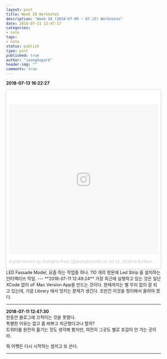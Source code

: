 ```yaml
---
layout: post
title: Week 28 Worknotes
description: "Week 28 (2018-07-09 ~ 07-15) Worknotes"
date: 2018-07-11 12:47:17
categories:
- note
tags:
- note
status: publish
type: post
published: true
author: "jeonghopark"
header-img: ""
comments: true
---                             
```

**2018-07-13 16:22:27**                         
<blockquote class="instagram-media" data-instgrm-permalink="https://www.instagram.com/p/BlGNWUcjpXx/" data-instgrm-version="9" style=" background:#FFF; border:0; border-radius:3px; box-shadow:0 0 1px 0 rgba(0,0,0,0.5),0 1px 10px 0 rgba(0,0,0,0.15); margin: 1px; max-width:540px; min-width:326px; padding:0; width:99.375%; width:-webkit-calc(100% - 2px); width:calc(100% - 2px);"><div style="padding:8px;"> <div style=" background:#F8F8F8; line-height:0; margin-top:40px; padding:50.0% 0; text-align:center; width:100%;"> <div style=" background:url(data:image/png;base64,iVBORw0KGgoAAAANSUhEUgAAACwAAAAsCAMAAAApWqozAAAABGdBTUEAALGPC/xhBQAAAAFzUkdCAK7OHOkAAAAMUExURczMzPf399fX1+bm5mzY9AMAAADiSURBVDjLvZXbEsMgCES5/P8/t9FuRVCRmU73JWlzosgSIIZURCjo/ad+EQJJB4Hv8BFt+IDpQoCx1wjOSBFhh2XssxEIYn3ulI/6MNReE07UIWJEv8UEOWDS88LY97kqyTliJKKtuYBbruAyVh5wOHiXmpi5we58Ek028czwyuQdLKPG1Bkb4NnM+VeAnfHqn1k4+GPT6uGQcvu2h2OVuIf/gWUFyy8OWEpdyZSa3aVCqpVoVvzZZ2VTnn2wU8qzVjDDetO90GSy9mVLqtgYSy231MxrY6I2gGqjrTY0L8fxCxfCBbhWrsYYAAAAAElFTkSuQmCC); display:block; height:44px; margin:0 auto -44px; position:relative; top:-22px; width:44px;"></div></div><p style=" color:#c9c8cd; font-family:Arial,sans-serif; font-size:14px; line-height:17px; margin-bottom:0; margin-top:8px; overflow:hidden; padding:8px 0 7px; text-align:center; text-overflow:ellipsis; white-space:nowrap;"><a href="https://www.instagram.com/p/BlGNWUcjpXx/" style=" color:#c9c8cd; font-family:Arial,sans-serif; font-size:14px; font-style:normal; font-weight:normal; line-height:17px; text-decoration:none;" target="_blank">A post shared by JeongHo Park (@jeonghopark)</a> on <time style=" font-family:Arial,sans-serif; font-size:14px; line-height:17px;" datetime="2018-07-11T15:49:55+00:00">Jul 11, 2018 at 8:49am PDT</time></p></div></blockquote> <script async defer src="//www.instagram.com/embed.js"></script>              
LED Fassade Model, 요즘 하는 작업중 하나. 110 개의 창문에 Led Strip 을 설치하는 인터액티브 작업.                  
---                     
**2018-07-11 12:49:24**                 
가장 최근에 실행하고 있는 것은 일단 XCode 없이 oF Mac Version App을 만드는 것이다.              
현재까지는 별 무리 없이 잘 되고 있는데, 가끔 Library 에서 엉키는 문제가 생긴다.          
조만간 이것을 정리해서 올려야 겠다.                

---                     
**2018-07-11 12:47:30**                 
한동안 블로그에 끄적이는 것을 못했다.                   
특별한 이유는 없고 좀 바쁘고 피곤했다고나 할까?             
트위터롤 완전히 옮기는 것도 생각해 봤지만, 여전히 그곳도 별로 호감이 안 가는 곳이라.           

뭐 어쨋든 다시 시작하는 셈치고 또 쓴다.         

---                     
